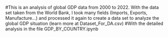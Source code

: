 #This is an analysis of global GDP data from 2000 to 2022. With the data set taken from the World Bank, I took many fields (Imports, Exports, Manufacture...) and processed it again to create a data set to analyze the global GDP situation (learn more at Dataset_For_DA.csv)
#With the detailed analysis in the file GDP_BY_COUNTRY.ipynb
